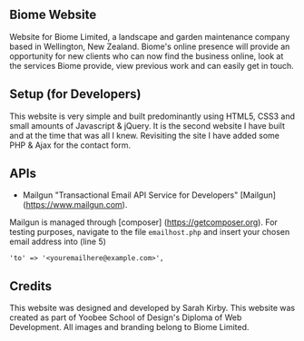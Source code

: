 ## Biome Website
Website for Biome Limited, a landscape and garden maintenance company based in Wellington, New Zealand.
Biome's online presence will provide an opportunity for new clients who can now find the business online, look at the services Biome provide, view previous work and can easily get in touch.

## Setup (for Developers)
This website is very simple and built predominantly using HTML5, CSS3 and small amounts of Javascript & jQuery. It is the second website I have built and at the time that was all I knew. Revisiting the site I have added some PHP & Ajax for the contact form.

## APIs
* Mailgun "Transactional Email API Service for Developers" [Mailgun] (https://www.mailgun.com).

Mailgun is managed through [composer] (https://getcomposer.org).
For testing purposes, navigate to the file `emailhost.php` and insert your chosen email address into (line 5)

`'to' => '<youremailhere@example.com>',`

## Credits
This website was designed and developed by Sarah Kirby. This website was created as part of Yoobee School of Design's Diploma of Web Development. All images and branding belong to Biome Limited.


